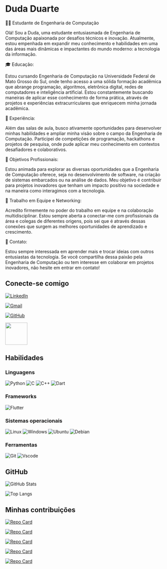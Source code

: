 #  Duda Duarte

👩‍💻 Estudante de Engenharia de Computação

Olá! Sou a Duda, uma estudante entusiasmada de Engenharia de Computação apaixonada por desafios técnicos e inovação. Atualmente, estou empenhada em expandir meu conhecimento e habilidades em uma das áreas mais dinâmicas e impactantes do mundo moderno: a tecnologia da informação.

🎓 Educação:

Estou cursando Engenharia de Computação na Universidade Federal de Mato Grosso do Sul, onde tenho acesso a uma sólida formação acadêmica que abrange programação, algoritmos, eletrônica digital, redes de computadores e inteligência artificial. Estou constantemente buscando maneiras de aplicar esse conhecimento de forma prática, através de projetos e experiências extracurriculares que enriquecem minha jornada acadêmica.

🚀 Experiência:

Além das salas de aula, busco ativamente oportunidades para desenvolver minhas habilidades e ampliar minha visão sobre o campo da Engenharia de Computação. Participei de competições de programação, hackathons e projetos de pesquisa, onde pude aplicar meu conhecimento em contextos desafiadores e colaborativos.

💼 Objetivos Profissionais:

Estou animada para explorar as diversas oportunidades que a Engenharia de Computação oferece, seja no desenvolvimento de software, na criação de sistemas embarcados ou na análise de dados. Meu objetivo é contribuir para projetos inovadores que tenham um impacto positivo na sociedade e na maneira como interagimos com a tecnologia.

🤝 Trabalho em Equipe e Networking:

Acredito firmemente no poder do trabalho em equipe e na colaboração multidisciplinar. Estou sempre aberta a conectar-me com profissionais da área e colegas de diferentes origens, pois sei que é através dessas conexões que surgem as melhores oportunidades de aprendizado e crescimento.

💬 Contato:

Estou sempre interessada em aprender mais e trocar ideias com outros entusiastas da tecnologia. Se você compartilha dessa paixão pela Engenharia de Computação ou tem interesse em colaborar em projetos inovadores, não hesite em entrar em contato!

## Conecte-se comigo

[![LinkedIn](https://img.shields.io/badge/LinkedIn-31A3DC?style=for-the-badge&logo=linkedin&logoColor=fff)](https://www.linkedin.com/in/dudadepauladuarte/)

[![Gmail](https://img.shields.io/badge/Gmail-333333?style=for-the-badge&logo=gmail&logoColor=red)](mailto:mariaeduardadepauladuarte@gmail.com)

[![GitHub](https://img.shields.io/badge/GitHub-100000?style=for-the-badge&logo=github&logoColor=white)](https://github.com/dudaduarte07)


[<img src="https://hermes.digitalinnovation.one/assets/diome/logo-full.svg" width="70">](https://www.dio.me/users/mariaeduardadepauladuarte)


## Habilidades

### Linguagens

![Python](https://img.shields.io/badge/python-3670A0?style=for-the-badge&logo=python&logoColor=ffdd54)
![C](https://img.shields.io/badge/C-00599C?style=for-the-badge&logo=c&logoColor=white)
![C++](https://img.shields.io/badge/C%2B%2B-00599C?style=for-the-badge&logo=c%2B%2B&logoColor=white)
![Dart](https://img.shields.io/badge/Dart-0175C2?style=for-the-badge&logo=dart&logoColor=white)

### Frameworks
![Flutter](https://img.shields.io/badge/Flutter-02569B?style=for-the-badge&logo=flutter&logoColor=white)

### Sistemas operacionais
![Linux](https://img.shields.io/badge/Linux-000?style=for-the-badge&logo=linux&logoColor=FCC624)
![Windows](https://img.shields.io/badge/Windows-000?style=for-the-badge&logo=windows&logoColor=2CA5E0)
![Ubuntu](https://img.shields.io/badge/Ubuntu-35495E?style=for-the-badge&logo=ubuntu&logoColor=2CA5E0)
![Debian](https://img.shields.io/badge/Debian-D70A53?style=for-the-badge&logo=debian&logoColor=white)

### Ferramentas
![Git](https://img.shields.io/badge/GIT-E44C30?style=for-the-badge&logo=git&logoColor=white)
![Vscode](https://img.shields.io/badge/Vscode-007ACC?style=for-the-badge&logo=visual-studio-code&logoColor=white)

## GitHub

![GitHub Stats](https://github-readme-stats.vercel.app/api?username=dudaduarte07&theme=transparent&bg_color=005&border_color=30A3DC&show_icons=true&icon_color=30A3DC&title_color=E94D5F&text_color=FFF)

![Top Langs](https://github-readme-stats-git-masterrstaa-rickstaa.vercel.app/api/top-langs/?username=dudaduarte07&layout=compact&bg_color=005&border_color=30A3DC&title_color=E94D5F&text_color=FFF)

## Minhas contribuições
[![Repo Card](https://github-readme-stats.vercel.app/api/pin/?username=dudaduarte07&repo=YoloDetection&bg_color=000&border_color=30A3DC&show_icons=true&icon_color=30A3DC&title_color=E94D5F&text_color=FFF)](https://github.com/dudaduarte07/YoloDetection)

[![Repo Card](https://github-readme-stats.vercel.app/api/pin/?username=dudaduarte07&repo=dio-lab-open-source&bg_color=000&border_color=30A3DC&show_icons=true&icon_color=30A3DC&title_color=E94D5F&text_color=FFF)](https://github.com/dudaduarte07/dio-lab-open-source)

[![Repo Card](https://github-readme-stats.vercel.app/api/pin/?username=dudaduarte07&repo=QRCode-Detection&bg_color=000&border_color=30A3DC&show_icons=true&icon_color=30A3DC&title_color=E94D5F&text_color=FFF)](https://github.com/dudaduarte07/QRCode-Detection)

[![Repo Card](https://github-readme-stats.vercel.app/api/pin/?username=dudaduarte07&repo=ArucoTagDetection&bg_color=000&border_color=30A3DC&show_icons=true&icon_color=30A3DC&title_color=E94D5F&text_color=FFF)](https://github.com/dudaduarte07/ArucoTagDetection)

[![Repo Card](https://github-readme-stats.vercel.app/api/pin/?username=dudaduarte07&repo=CameraCalibration&bg_color=000&border_color=30A3DC&show_icons=true&icon_color=30A3DC&title_color=E94D5F&text_color=FFF)](https://github.com/dudaduarte07/CameraCalibration)
